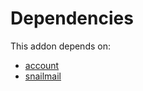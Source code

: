 # Dependencies

This addon depends on:

- [account](../../../../odoo-bringout-oca-ocb-account)
- [snailmail](../../../../../oca-ocb-core/odoo-bringout-oca-ocb-snailmail)
